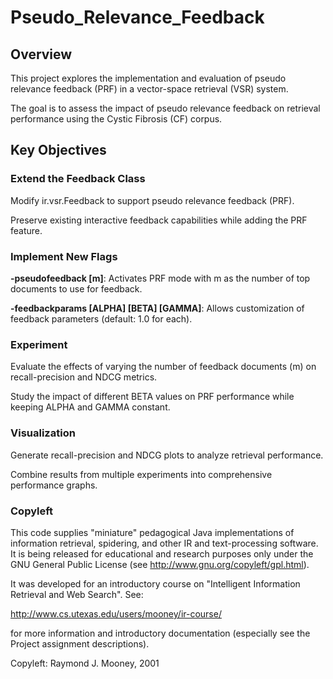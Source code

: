 # Pseudo_Relevance_Feedback

## Overview
This project explores the implementation and evaluation of pseudo relevance feedback (PRF) in a vector-space retrieval (VSR) system.

The goal is to assess the impact of pseudo relevance feedback on retrieval performance using the Cystic Fibrosis (CF) corpus.

## Key Objectives
### Extend the Feedback Class
Modify ir.vsr.Feedback to support pseudo relevance feedback (PRF).

Preserve existing interactive feedback capabilities while adding the PRF feature.

### Implement New Flags
**-pseudofeedback [m]**: Activates PRF mode with m as the number of top documents to use for feedback.

**-feedbackparams [ALPHA] [BETA] [GAMMA]**: Allows customization of feedback parameters (default: 1.0 for each).


### Experiment
Evaluate the effects of varying the number of feedback documents (m) on recall-precision and NDCG metrics.

Study the impact of different BETA values on PRF performance while keeping ALPHA and GAMMA constant.


### Visualization
Generate recall-precision and NDCG plots to analyze retrieval performance.

Combine results from multiple experiments into comprehensive performance graphs.


### Copyleft
This code supplies "miniature" pedagogical Java implementations of
information retrieval, spidering, and other IR and text-processing
software.  It is being released for educational and research purposes only under
the GNU General Public License (see http://www.gnu.org/copyleft/gpl.html).

It was developed for an introductory course on "Intelligent Information
Retrieval and Web Search".  See:

http://www.cs.utexas.edu/users/mooney/ir-course/ 

for more information and introductory documentation (especially see the Project
assignment descriptions).

Copyleft: Raymond J. Mooney, 2001

